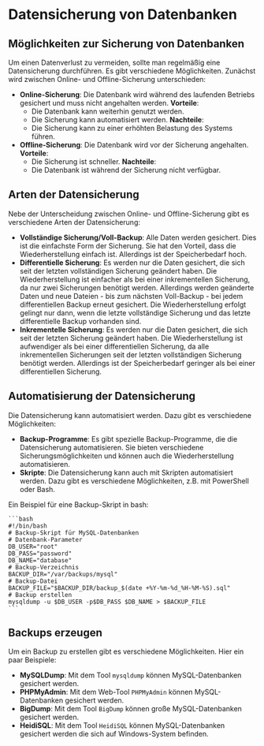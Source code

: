 # Datensicherung von Datenbanken

## Möglichkeiten zur Sicherung von Datenbanken

Um einen Datenverlust zu vermeiden, sollte man regelmäßig eine Datensicherung durchführen. Es gibt verschiedene Möglichkeiten. Zunächst wird zwischen Online- und Offline-Sicherung unterschieden:

- **Online-Sicherung**: Die Datenbank wird während des laufenden Betriebs gesichert und muss nicht angehalten werden.
  **Vorteile**:
  - Die Datenbank kann weiterhin genutzt werden.
  - Die Sicherung kann automatisiert werden.
    **Nachteile**:
  - Die Sicherung kann zu einer erhöhten Belastung des Systems führen.
- **Offline-Sicherung**: Die Datenbank wird vor der Sicherung angehalten.
  **Vorteile**:
  - Die Sicherung ist schneller.
    **Nachteile**:
  - Die Datenbank ist während der Sicherung nicht verfügbar.

## Arten der Datensicherung

Nebe der Unterscheidung zwischen Online- und Offline-Sicherung gibt es verschiedene Arten der Datensicherung:

- **Vollständige Sicherung/Voll-Backup**: Alle Daten werden gesichert. Dies ist die einfachste Form der Sicherung. Sie hat den Vorteil, dass die Wiederherstellung einfach ist. Allerdings ist der Speicherbedarf hoch.
- **Differentielle Sicherung**: Es werden nur die Daten gesichert, die sich seit der letzten vollständigen Sicherung geändert haben. Die Wiederherstellung ist einfacher als bei einer inkrementellen Sicherung, da nur zwei Sicherungen benötigt werden. Allerdings werden geänderte Daten und neue Dateien - bis zum nächsten Voll-Backup - bei jedem differentiellen Backup erneut gesichert. Die Wiederherstellung erfolgt gelingt nur dann, wenn die letzte vollständige Sicherung und das letzte differentielle Backup vorhanden sind.
- **Inkrementelle Sicherung**: Es werden nur die Daten gesichert, die sich seit der letzten Sicherung geändert haben. Die Wiederherstellung ist aufwendiger als bei einer differentiellen Sicherung, da alle inkrementellen Sicherungen seit der letzten vollständigen Sicherung benötigt werden. Allerdings ist der Speicherbedarf geringer als bei einer differentiellen Sicherung.

## Automatisierung der Datensicherung

Die Datensicherung kann automatisiert werden. Dazu gibt es verschiedene Möglichkeiten:

- **Backup-Programme**: Es gibt spezielle Backup-Programme, die die Datensicherung automatisieren. Sie bieten verschiedene Sicherungsmöglichkeiten und können auch die Wiederherstellung automatisieren.
- **Skripte**: Die Datensicherung kann auch mit Skripten automatisiert werden. Dazu gibt es verschiedene Möglichkeiten, z.B. mit PowerShell oder Bash.

Ein Beispiel für eine Backup-Skript in bash:

    ```bash
    #!/bin/bash
    # Backup-Skript für MySQL-Datenbanken
    # Datenbank-Parameter
    DB_USER="root"
    DB_PASS="password"
    DB_NAME="database"
    # Backup-Verzeichnis
    BACKUP_DIR="/var/backups/mysql"
    # Backup-Datei
    BACKUP_FILE="$BACKUP_DIR/backup_$(date +%Y-%m-%d_%H-%M-%S).sql"
    # Backup erstellen
    mysqldump -u $DB_USER -p$DB_PASS $DB_NAME > $BACKUP_FILE
    ```

## Backups erzeugen

Um ein Backup zu erstellen gibt es verschiedene Möglichkeiten. Hier ein paar Beispiele:

- **MySQLDump**: Mit dem Tool `mysqldump` können MySQL-Datenbanken gesichert werden.
- **PHPMyAdmin**: Mit dem Web-Tool `PHPMyAdmin` können MySQL-Datenbanken gesichert werden.
- **BigDump**: Mit dem Tool `BigDump` können große MySQL-Datenbanken gesichert werden.
- **HeidiSQL**: Mit dem Tool `HeidiSQL` können MySQL-Datenbanken gesichert werden die sich auf Windows-System befinden.


